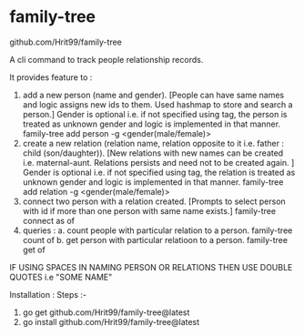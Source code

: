 # family-tree
github.com/Hrit99/family-tree

A cli command to track people relationship records.

It provides feature to : 

1. add a new person (name and gender). [People can have same names and logic assigns new ids to them. Used hashmap to store and search a person.] Gender is optional i.e. if not specified using tag, the person is treated as unknown gender and logic is implemented in that manner.
    family-tree add person <name> -g <gender(male/female)>
2. create a new relation (relation name, relation opposite to it i.e. father : child (son/daughter)). [New relations with new names can be created i.e. maternal-aunt. Relations persists and need not to be created again. ] Gender is optional i.e. if not specified using tag, the relation is treated as unknown gender and logic is implemented in that manner.
    family-tree add relation <relation> -g <gender(male/female)>
3. connect two person with a relation created. [Prompts to select person with id if more than one person with same name exists.]
    family-tree connect <name1> as <relation> of <name2>
4. queries :
    a. count people with particular relation to a person.
        family-tree count <relation> of <name>
    b. get person with particular relatioon to a person.
        family-tree get <relation> of <name>

IF USING SPACES IN NAMING PERSON OR RELATIONS THEN USE DOUBLE QUOTES i.e "SOME NAME"

Installation :
Steps :- 
 1. go get github.com/Hrit99/family-tree@latest
 2. go install github.com/Hrit99/family-tree@latest